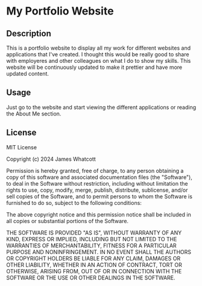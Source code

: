 # My Portfolio Website

## Description

This is a portfolio website to display all my work for different websites and applications that I've created. I thought this would be really good to share with employeres and other colleagues on what I do to show my skills. This website will be continuously updated to make it prettier and have more updated content.

## Usage

Just go to the website and start viewing the different applications or reading the About Me section.

## License

MIT License

Copyright (c) 2024 James Whatcott

Permission is hereby granted, free of charge, to any person obtaining a copy
of this software and associated documentation files (the "Software"), to deal
in the Software without restriction, including without limitation the rights
to use, copy, modify, merge, publish, distribute, sublicense, and/or sell
copies of the Software, and to permit persons to whom the Software is
furnished to do so, subject to the following conditions:

The above copyright notice and this permission notice shall be included in all
copies or substantial portions of the Software.

THE SOFTWARE IS PROVIDED "AS IS", WITHOUT WARRANTY OF ANY KIND, EXPRESS OR
IMPLIED, INCLUDING BUT NOT LIMITED TO THE WARRANTIES OF MERCHANTABILITY,
FITNESS FOR A PARTICULAR PURPOSE AND NONINFRINGEMENT. IN NO EVENT SHALL THE
AUTHORS OR COPYRIGHT HOLDERS BE LIABLE FOR ANY CLAIM, DAMAGES OR OTHER
LIABILITY, WHETHER IN AN ACTION OF CONTRACT, TORT OR OTHERWISE, ARISING FROM,
OUT OF OR IN CONNECTION WITH THE SOFTWARE OR THE USE OR OTHER DEALINGS IN THE
SOFTWARE.